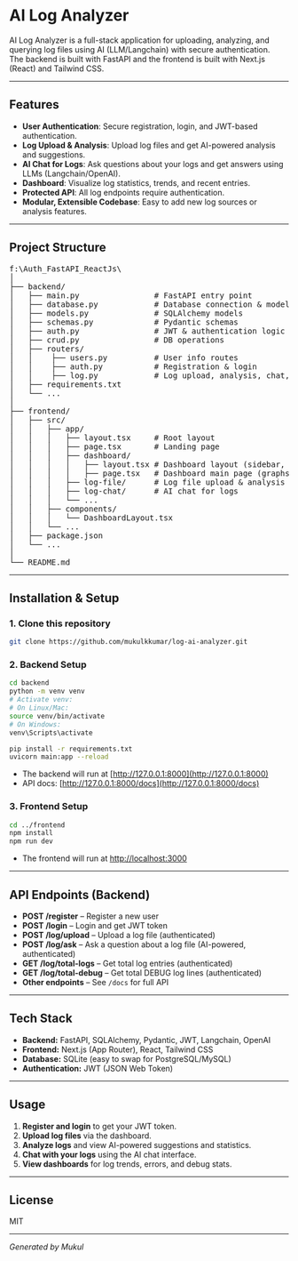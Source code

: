 # AI Log Analyzer

AI Log Analyzer is a full-stack application for uploading, analyzing, and querying log files using AI (LLM/Langchain) with secure authentication.  
The backend is built with FastAPI and the frontend is built with Next.js (React) and Tailwind CSS.

---

## Features

- **User Authentication**: Secure registration, login, and JWT-based authentication.
- **Log Upload & Analysis**: Upload log files and get AI-powered analysis and suggestions.
- **AI Chat for Logs**: Ask questions about your logs and get answers using LLMs (Langchain/OpenAI).
- **Dashboard**: Visualize log statistics, trends, and recent entries.
- **Protected API**: All log endpoints require authentication.
- **Modular, Extensible Codebase**: Easy to add new log sources or analysis features.

---

## Project Structure

<pre>
f:\Auth_FastAPI_ReactJs\
│
├── backend/
│   ├── main.py                # FastAPI entry point
│   ├── database.py            # Database connection & models
│   ├── models.py              # SQLAlchemy models
│   ├── schemas.py             # Pydantic schemas
│   ├── auth.py                # JWT & authentication logic
│   ├── crud.py                # DB operations
│   ├── routers/
│   │    ├── users.py          # User info routes
│   │    ├── auth.py           # Registration & login
│   │    ├── log.py            # Log upload, analysis, chat, stats
│   ├── requirements.txt
│   └── ...
│
├── frontend/
│   ├── src/
│   │   ├── app/
│   │   │   ├── layout.tsx     # Root layout
│   │   │   ├── page.tsx       # Landing page
│   │   │   ├── dashboard/
│   │   │   │   ├── layout.tsx # Dashboard layout (sidebar, nav, footer)
│   │   │   │   ├── page.tsx   # Dashboard main page (graphs, stats)
│   │   │   ├── log-file/      # Log file upload & analysis
│   │   │   ├── log-chat/      # AI chat for logs
│   │   │   └── ...
│   │   ├── components/
│   │   │   └── DashboardLayout.tsx
│   │   └── ...
│   ├── package.json
│   └── ...
│
└── README.md
</pre>

---

## Installation & Setup

### 1. Clone this repository

```sh
git clone https://github.com/mukulkkumar/log-ai-analyzer.git
```

### 2. Backend Setup

```sh
cd backend
python -m venv venv
# Activate venv:
# On Linux/Mac:
source venv/bin/activate
# On Windows:
venv\Scripts\activate

pip install -r requirements.txt
uvicorn main:app --reload
```

- The backend will run at [http://127.0.0.1:8000](http://127.0.0.1:8000)
- API docs: [http://127.0.0.1:8000/docs](http://127.0.0.1:8000/docs)

### 3. Frontend Setup

```sh
cd ../frontend
npm install
npm run dev
```

- The frontend will run at [http://localhost:3000](http://localhost:3000)

---

## API Endpoints (Backend)

- **POST /register** – Register a new user
- **POST /login** – Login and get JWT token
- **POST /log/upload** – Upload a log file (authenticated)
- **POST /log/ask** – Ask a question about a log file (AI-powered, authenticated)
- **GET /log/total-logs** – Get total log entries (authenticated)
- **GET /log/total-debug** – Get total DEBUG log lines (authenticated)
- **Other endpoints** – See `/docs` for full API

---

## Tech Stack

- **Backend:** FastAPI, SQLAlchemy, Pydantic, JWT, Langchain, OpenAI
- **Frontend:** Next.js (App Router), React, Tailwind CSS
- **Database:** SQLite (easy to swap for PostgreSQL/MySQL)
- **Authentication:** JWT (JSON Web Token)

---

## Usage

1. **Register and login** to get your JWT token.
2. **Upload log files** via the dashboard.
3. **Analyze logs** and view AI-powered suggestions and statistics.
4. **Chat with your logs** using the AI chat interface.
5. **View dashboards** for log trends, errors, and debug stats.

---

## License

MIT

---

*Generated by Mukul*
